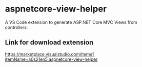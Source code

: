 # aspnetcore-view-helper
A VS Code extension to generate ASP.NET Core MVC Views from controllers.

## Link for download extension
https://marketplace.visualstudio.com/items?itemName=a0s21en5.aspnetcore-view-helper
